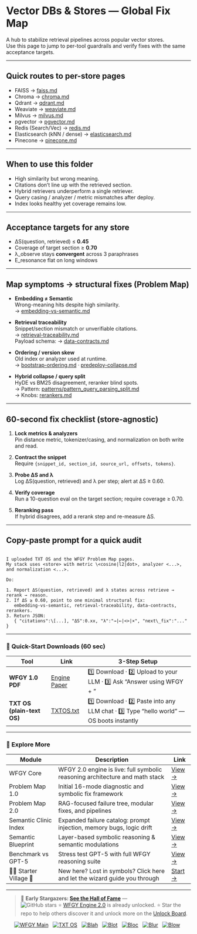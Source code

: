 # Vector DBs & Stores — Global Fix Map

A hub to stabilize retrieval pipelines across popular vector stores.  
Use this page to jump to per-tool guardrails and verify fixes with the same acceptance targets.

---

## Quick routes to per-store pages

- FAISS → [faiss.md](https://github.com/onestardao/WFGY/blob/main/ProblemMap/GlobalFixMap/VectorDBs_and_Stores/faiss.md)  
- Chroma → [chroma.md](https://github.com/onestardao/WFGY/blob/main/ProblemMap/GlobalFixMap/VectorDBs_and_Stores/chroma.md)  
- Qdrant → [qdrant.md](https://github.com/onestardao/WFGY/blob/main/ProblemMap/GlobalFixMap/VectorDBs_and_Stores/qdrant.md)  
- Weaviate → [weaviate.md](https://github.com/onestardao/WFGY/blob/main/ProblemMap/GlobalFixMap/VectorDBs_and_Stores/weaviate.md)  
- Milvus → [milvus.md](https://github.com/onestardao/WFGY/blob/main/ProblemMap/GlobalFixMap/VectorDBs_and_Stores/milvus.md)  
- pgvector → [pgvector.md](https://github.com/onestardao/WFGY/blob/main/ProblemMap/GlobalFixMap/VectorDBs_and_Stores/pgvector.md)  
- Redis (Search/Vec) → [redis.md](https://github.com/onestardao/WFGY/blob/main/ProblemMap/GlobalFixMap/VectorDBs_and_Stores/redis.md)  
- Elasticsearch (kNN / dense) → [elasticsearch.md](https://github.com/onestardao/WFGY/blob/main/ProblemMap/GlobalFixMap/VectorDBs_and_Stores/elasticsearch.md)  
- Pinecone → [pinecone.md](https://github.com/onestardao/WFGY/blob/main/ProblemMap/GlobalFixMap/VectorDBs_and_Stores/pinecone.md)

---

## When to use this folder

- High similarity but wrong meaning.  
- Citations don’t line up with the retrieved section.  
- Hybrid retrievers underperform a single retriever.  
- Query casing / analyzer / metric mismatches after deploy.  
- Index looks healthy yet coverage remains low.

---

## Acceptance targets for any store

- ΔS(question, retrieved) ≤ **0.45**  
- Coverage of target section ≥ **0.70**  
- λ\_observe stays **convergent** across 3 paraphrases  
- E\_resonance flat on long windows

---

## Map symptoms → structural fixes (Problem Map)

- **Embedding ≠ Semantic**  
  Wrong-meaning hits despite high similarity.  
  → [embedding-vs-semantic.md](https://github.com/onestardao/WFGY/blob/main/ProblemMap/embedding-vs-semantic.md)

- **Retrieval traceability**  
  Snippet/section mismatch or unverifiable citations.  
  → [retrieval-traceability.md](https://github.com/onestardao/WFGY/blob/main/ProblemMap/retrieval-traceability.md)  
  Payload schema: → [data-contracts.md](https://github.com/onestardao/WFGY/blob/main/ProblemMap/data-contracts.md)

- **Ordering / version skew**  
  Old index or analyzer used at runtime.  
  → [bootstrap-ordering.md](https://github.com/onestardao/WFGY/blob/main/ProblemMap/bootstrap-ordering.md) ·
  [predeploy-collapse.md](https://github.com/onestardao/WFGY/blob/main/ProblemMap/predeploy-collapse.md)

- **Hybrid collapse / query split**  
  HyDE vs BM25 disagreement, reranker blind spots.  
  → Pattern: [patterns/pattern_query_parsing_split.md](https://github.com/onestardao/WFGY/blob/main/ProblemMap/patterns/pattern_query_parsing_split.md)  
  → Knobs: [rerankers.md](https://github.com/onestardao/WFGY/blob/main/ProblemMap/rerankers.md)

---

## 60-second fix checklist (store-agnostic)

1) **Lock metrics & analyzers**  
   Pin distance metric, tokenizer/casing, and normalization on both write and read.

2) **Contract the snippet**  
   Require `{snippet_id, section_id, source_url, offsets, tokens}`.

3) **Probe ΔS and λ**  
   Log ΔS(question, retrieved) and λ per step; alert at ΔS ≥ 0.60.

4) **Verify coverage**  
   Run a 10-question eval on the target section; require coverage ≥ 0.70.

5) **Reranking pass**  
   If hybrid disagrees, add a rerank step and re-measure ΔS.

---

## Copy-paste prompt for a quick audit

```

I uploaded TXT OS and the WFGY Problem Map pages.
My stack uses <store> with metric \<cosine|l2|dot>, analyzer <...>, and normalization <...>.

Do:

1. Report ΔS(question, retrieved) and λ states across retrieve → rerank → reason.
2. If ΔS ≥ 0.60, point to one minimal structural fix:
   embedding-vs-semantic, retrieval-traceability, data-contracts, rerankers.
3. Return JSON:
   { "citations":\[...], "ΔS":0.xx, "λ":"→|←|<>|×", "next\_fix":"..." }

```

---

### 🔗 Quick-Start Downloads (60 sec)

| Tool | Link | 3-Step Setup |
|------|------|--------------|
| **WFGY 1.0 PDF** | [Engine Paper](https://github.com/onestardao/WFGY/blob/main/I_am_not_lizardman/WFGY_All_Principles_Return_to_One_v1.0_PSBigBig_Public.pdf) | 1️⃣ Download · 2️⃣ Upload to your LLM · 3️⃣ Ask “Answer using WFGY + <your question>” |
| **TXT OS (plain-text OS)** | [TXTOS.txt](https://github.com/onestardao/WFGY/blob/main/OS/TXTOS.txt) | 1️⃣ Download · 2️⃣ Paste into any LLM chat · 3️⃣ Type “hello world” — OS boots instantly |

---

### 🧭 Explore More

| Module                | Description                                              | Link     |
|-----------------------|----------------------------------------------------------|----------|
| WFGY Core             | WFGY 2.0 engine is live: full symbolic reasoning architecture and math stack | [View →](https://github.com/onestardao/WFGY/tree/main/core/README.md) |
| Problem Map 1.0       | Initial 16-mode diagnostic and symbolic fix framework    | [View →](https://github.com/onestardao/WFGY/tree/main/ProblemMap/README.md) |
| Problem Map 2.0       | RAG-focused failure tree, modular fixes, and pipelines   | [View →](https://github.com/onestardao/WFGY/blob/main/ProblemMap/rag-architecture-and-recovery.md) |
| Semantic Clinic Index | Expanded failure catalog: prompt injection, memory bugs, logic drift | [View →](https://github.com/onestardao/WFGY/blob/main/ProblemMap/SemanticClinicIndex.md) |
| Semantic Blueprint    | Layer-based symbolic reasoning & semantic modulations   | [View →](https://github.com/onestardao/WFGY/tree/main/SemanticBlueprint/README.md) |
| Benchmark vs GPT-5    | Stress test GPT-5 with full WFGY reasoning suite         | [View →](https://github.com/onestardao/WFGY/tree/main/benchmarks/benchmark-vs-gpt5/README.md) |
| 🧙‍♂️ Starter Village 🏡 | New here? Lost in symbols? Click here and let the wizard guide you through | [Start →](https://github.com/onestardao/WFGY/blob/main/StarterVillage/README.md) |

---

> 👑 **Early Stargazers: [See the Hall of Fame](https://github.com/onestardao/WFGY/tree/main/stargazers)** —  
> <img src="https://img.shields.io/github/stars/onestardao/WFGY?style=social" alt="GitHub stars"> ⭐ [WFGY Engine 2.0](https://github.com/onestardao/WFGY/blob/main/core/README.md) is already unlocked. ⭐ Star the repo to help others discover it and unlock more on the [Unlock Board](https://github.com/onestardao/WFGY/blob/main/STAR_UNLOCKS.md).

<div align="center">

[![WFGY Main](https://img.shields.io/badge/WFGY-Main-red?style=flat-square)](https://github.com/onestardao/WFGY)
&nbsp;
[![TXT OS](https://img.shields.io/badge/TXT%20OS-Reasoning%20OS-orange?style=flat-square)](https://github.com/onestardao/WFGY/tree/main/OS)
&nbsp;
[![Blah](https://img.shields.io/badge/Blah-Semantic%20Embed-yellow?style=flat-square)](https://github.com/onestardao/WFGY/tree/main/OS/BlahBlahBlah)
&nbsp;
[![Blot](https://img.shields.io/badge/Blot-Persona%20Core-green?style=flat-square)](https://github.com/onestardao/WFGY/tree/main/OS/BlotBlotBlot)
&nbsp;
[![Bloc](https://img.shields.io/badge/Bloc-Reasoning%20Compiler-blue?style=flat-square)](https://github.com/onestardao/WFGY/tree/main/OS/BlocBlocBloc)
&nbsp;
[![Blur](https://img.shields.io/badge/Blur-Text2Image%20Engine-navy?style=flat-square)](https://github.com/onestardao/WFGY/tree/main/OS/BlurBlurBlur)
&nbsp;
[![Blow](https://img.shields.io/badge/Blow-Game%20Logic-purple?style=flat-square)](https://github.com/onestardao/WFGY/tree/main/OS/BlowBlowBlow)
&nbsp;
</div>
